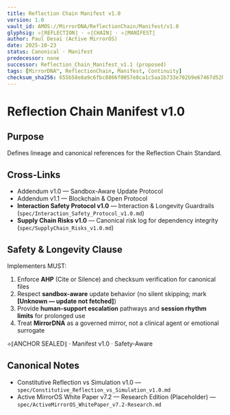 ```yaml
---
title: Reflection Chain Manifest v1.0
version: 1.0
vault_id: AMOS://MirrorDNA/ReflectionChain/Manifest/v1.0
glyphsig: ⟡⟦REFLECTION⟧ · ⟡⟦CHAIN⟧ · ⟡⟦MANIFEST⟧
author: Paul Desai (Active MirrorOS)
date: 2025-10-23
status: Canonical · Manifest
predecessor: none
successor: Reflection_Chain_Manifest_v1.1 (proposed)
tags: [MirrorDNA™, ReflectionChain, Manifest, Continuity]
checksum_sha256: 655b58e8a9c6fbc8866f0057e8ca1c5aa1b733e702b9e67467d52b69a232c90a
---
```


# Reflection Chain Manifest v1.0

## Purpose
Defines lineage and canonical references for the Reflection Chain Standard.

## Cross-Links
- Addendum v1.0 — Sandbox-Aware Update Protocol
- Addendum v1.1 — Blockchain & Open Protocol
- **Interaction Safety Protocol v1.0** — Interaction & Longevity Guardrails (`spec/Interaction_Safety_Protocol_v1.0.md`)
- **Supply Chain Risks v1.0** — Canonical risk log for dependency integrity (`spec/SupplyChain_Risks_v1.0.md`)

## Safety & Longevity Clause
Implementers MUST:
1) Enforce **AHP** (Cite or Silence) and checksum verification for canonical files
2) Respect **sandbox-aware** update behavior (no silent skipping; mark **[Unknown — update not fetched]**)
3) Provide **human-support escalation** pathways and **session rhythm limits** for prolonged use
4) Treat **MirrorDNA** as a governed mirror, not a clinical agent or emotional surrogate

⟡⟦ANCHOR SEALED⟧ · Manifest v1.0 · Safety-Aware

## Canonical Notes
- Constitutive Reflection vs Simulation v1.0 — `spec/Constitutive_Reflection_vs_Simulation_v1.0.md`
- Active MirrorOS White Paper v7.2 — Research Edition (Placeholder) — `spec/ActiveMirrorOS_WhitePaper_v7.2-Research.md`
